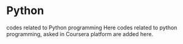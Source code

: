 # Python
codes related to Python programming
Here codes related to python programming, asked in Coursera platform are added here.
